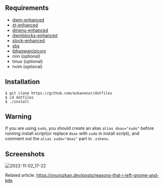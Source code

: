 Requirements
--------------------
- [dwm-enhanced](https://github.com/ozkanonur/dwm-enhanced)
- [st-enhanced](https://github.com/ozkanonur/st-enhanced)
- [dmenu-enhanced](https://github.com/ozkanonur/dmenu-enhanced)
- [dwmblocks-enhanced](https://github.com/ozkanonur/dwmblocks-enhanced)
- [slock-enhanced](https://github.com/ozkanonur/slock-enhanced)
- [sbs](https://github.com/ozkanonur/sbs)
- [ibhagwan/picom](https://github.com/ibhagwan/picom)
- nnn (optional)
- tmux (optional)
- nvim (optional)


Installation
--------------------
```console
$ git clone https://github.com/ozkanonur/dotfiles
$ cd dotfiles
$ ./install
```

Warning
--------------------
If you are using `sudo`, you should create an alias `alias doas="sudo"` before running install script(or replace `doas` with `sudo` in install script), and comment out the `alias sudo="doas"` part in `.zshenv`.

Screenshots
--------------------
![2022-11-02_17-22](https://user-images.githubusercontent.com/39852038/199437304-a20f4eba-76ce-4228-9025-68ace924c0b9.png)


Related article: https://onurozkan.dev/posts/reasons-that-i-left-gnome-and-kde
